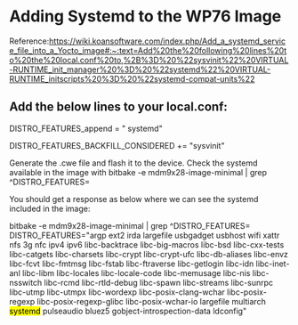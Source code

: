 # Adding Systemd to the WP76 Image
Reference:https://wiki.koansoftware.com/index.php/Add_a_systemd_service_file_into_a_Yocto_image#:~:text=Add%20the%20following%20lines%20to%20the%20local.conf%20to,%2B%3D%20%22sysvinit%22%20VIRTUAL-RUNTIME_init_manager%20%3D%20%22systemd%22%20VIRTUAL-RUNTIME_initscripts%20%3D%20%22systemd-compat-units%22
## Add the below lines to your local.conf: 
DISTRO_FEATURES_append = " systemd"

DISTRO_FEATURES_BACKFILL_CONSIDERED += "sysvinit"

Generate the .cwe file and flash it to the device. Check the systemd available in the image with bitbake -e mdm9x28-image-minimal | grep ^DISTRO_FEATURES=

You should get a response as below where we can see the systemd included in the image: 

bitbake -e mdm9x28-image-minimal | grep ^DISTRO_FEATURES=
DISTRO_FEATURES="argp ext2 irda largefile usbgadget usbhost wifi xattr nfs 3g nfc ipv4 ipv6 libc-backtrace libc-big-macros libc-bsd libc-cxx-tests libc-catgets libc-charsets libc-crypt 			libc-crypt-ufc libc-db-aliases libc-envz libc-fcvt libc-fmtmsg libc-fstab libc-ftraverse 					libc-getlogin libc-idn libc-inet-anl libc-libm libc-locales libc-locale-code 					libc-memusage libc-nis libc-nsswitch libc-rcmd libc-rtld-debug libc-spawn libc-streams libc-sunrpc 					libc-utmp libc-utmpx libc-wordexp libc-posix-clang-wchar libc-posix-regexp libc-posix-regexp-glibc 					libc-posix-wchar-io largefile multiarch <mark style="background-color: #FFFF00">systemd</mark> pulseaudio bluez5 gobject-introspection-data ldconfig"




